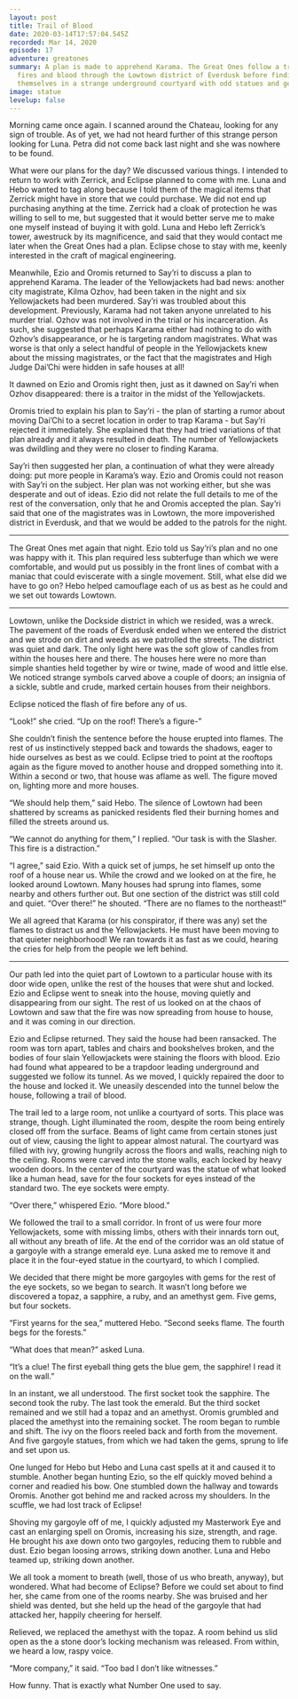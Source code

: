 ```yaml
---
layout: post
title: Trail of Blood
date: 2020-03-14T17:57:04.545Z
recorded: Mar 14, 2020
episode: 17
adventure: greatones
summary: A plan is made to apprehend Karama. The Great Ones follow a trail of
  fires and blood through the Lowtown district of Everdusk before finding
  themselves in a strange underground courtyard with odd statues and gems.
image: statue
levelup: false
---
```

Morning came once again. I scanned around the Chateau, looking for any sign of trouble. As of yet, we had not heard further of this strange person looking for Luna. Petra did not come back last night and she was nowhere to be found.

What were our plans for the day? We discussed various things. I intended to return to work with Zerrick, and Eclipse planned to come with me. Luna and Hebo wanted to tag along because I told them of the magical items that Zerrick might have in store that we could purchase. We did not end up purchasing anything at the time. Zerrick had a cloak of protection he was willing to sell to me, but suggested that it would better serve me to make one myself instead of buying it with gold. Luna and Hebo left Zerrick’s tower, awestruck by its magnificence, and said that they would contact me later when the Great Ones had a plan. Eclipse chose to stay with me, keenly interested in the craft of magical engineering.

Meanwhile, Ezio and Oromis returned to Say’ri to discuss a plan to apprehend Karama. The leader of the Yellowjackets had bad news: another city magistrate, Kilma Ozhov, had been taken in the night and six Yellowjackets had been murdered. Say’ri was troubled about this development. Previously, Karama had not taken anyone unrelated to his murder trial. Ozhov was not involved in the trial or his incarceration. As such, she suggested that perhaps Karama either had nothing to do with Ozhov’s disappearance, or he is targeting random magistrates. What was worse is that only a select handful of people in the Yellowjackets knew about the missing magistrates, or the fact that the magistrates and High Judge Dai’Chi were hidden in safe houses at all!

It dawned on Ezio and Oromis right then, just as it dawned on Say’ri when Ozhov disappeared: there is a traitor in the midst of the Yellowjackets.

Oromis tried to explain his plan to Say’ri - the plan of starting a rumor about moving Dai’Chi to a secret location in order to trap Karama - but Say’ri rejected it immediately. She explained that they had tried variations of that plan already and it always resulted in death. The number of Yellowjackets was dwildling and they were no closer to finding Karama.

Say’ri then suggested her plan, a continuation of what they were already doing: put more people in Karama’s way. Ezio and Oromis could not reason with Say’ri on the subject. Her plan was not working either, but she was desperate and out of ideas. Ezio did not relate the full details to me of the rest of the conversation, only that he and Oromis accepted the plan. Say’ri said that one of the magistrates was in Lowtown, the more impoverished district in Everdusk, and that we would be added to the patrols for the night.

- - -

The Great Ones met again that night. Ezio told us Say’ri’s plan and no one was happy with it. This plan required less subterfuge than which we were comfortable, and would put us possibly in the front lines of combat with a maniac that could eviscerate with a single movement. Still, what else did we have to go on? Hebo helped camouflage each of us as best as he could and we set out towards Lowtown.

- - -

Lowtown, unlike the Dockside district in which we resided, was a wreck. The pavement of the roads of Everdusk ended when we entered the district and we strode on dirt and weeds as we patrolled the streets. The district was quiet and dark. The only light here was the soft glow of candles from within the houses here and there. The houses here were no more than simple shanties held together by wire or twine, made of wood and little else. We noticed strange symbols carved above a couple of doors; an insignia of a sickle, subtle and crude, marked certain houses from their neighbors.

Eclipse noticed the flash of fire before any of us.

“Look!” she cried. “Up on the roof! There’s a figure-”

She couldn’t finish the sentence before the house erupted into flames. The rest of us instinctively stepped back and towards the shadows, eager to hide ourselves as best as we could. Eclipse tried to point at the rooftops again as the figure moved to another house and dropped something into it. Within a second or two, that house was aflame as well. The figure moved on, lighting more and more houses.

“We should help them,” said Hebo. The silence of Lowtown had been shattered by screams as panicked residents fled their burning homes and filled the streets around us.

“We cannot do anything for them,” I replied. “Our task is with the Slasher. This fire is a distraction.”

“I agree,” said Ezio. With a quick set of jumps, he set himself up onto the roof of a house near us. While the crowd and we looked on at the fire, he looked around Lowtown. Many houses had sprung into flames, some nearby and others further out. But one section of the district was still cold and quiet. “Over there!” he shouted. “There are no flames to the northeast!”

We all agreed that Karama (or his conspirator, if there was any) set the flames to distract us and the Yellowjackets. He must have been moving to that quieter neighborhood! We ran towards it as fast as we could, hearing the cries for help from the people we left behind.

- - -

Our path led into the quiet part of Lowtown to a particular house with its door wide open, unlike the rest of the houses that were shut and locked. Ezio and Eclipse went to sneak into the house, moving quietly and disappearing from our sight. The rest of us looked on at the chaos of Lowtown and saw that the fire was now spreading from house to house, and it was coming in our direction.

Ezio and Eclipse returned. They said the house had been ransacked. The room was torn apart, tables and chairs and bookshelves broken, and the bodies of four slain Yellowjackets were staining the floors with blood. Ezio had found what appeared to be a trapdoor leading underground and suggested we follow its tunnel. As we moved, I quickly repaired the door to the house and locked it. We uneasily descended into the tunnel below the house, following a trail of blood.

The trail led to a large room, not unlike a courtyard of sorts. This place was strange, though. Light illuminated the room, despite the room being entirely closed off from the surface. Beams of light came from certain stones just out of view, causing the light to appear almost natural. The courtyard was filled with ivy, growing hungrily across the floors and walls, reaching nigh to the ceiling. Rooms were carved into the stone walls, each locked by heavy wooden doors. In the center of the courtyard was the statue of what looked like a human head, save for the four sockets for eyes instead of the standard two. The eye sockets were empty.

“Over there,” whispered Ezio. “More blood.”

We followed the trail to a small corridor. In front of us were four more Yellowjackets, some with missing limbs, others with their innards torn out, all without any breath of life. At the end of the corridor was an old statue of a gargoyle with a strange emerald eye. Luna asked me to remove it and place it in the four-eyed statue in the courtyard, to which I complied.

We decided that there might be more gargoyles with gems for the rest of the eye sockets, so we began to search. It wasn’t long before we discovered a topaz, a sapphire, a ruby, and an amethyst gem. Five gems, but four sockets.

“First yearns for the sea,” muttered Hebo. “Second seeks flame. The fourth begs for the forests.”

“What does that mean?” asked Luna.

“It’s a clue! The first eyeball thing gets the blue gem, the sapphire! I read it on the wall.”

In an instant, we all understood. The first socket took the sapphire. The second took the ruby. The last took the emerald. But the third socket remained and we still had a topaz and an amethyst. Oromis grumbled and placed the amethyst into the remaining socket. The room began to rumble and shift. The ivy on the floors reeled back and forth from the movement. And five gargoyle statues, from which we had taken the gems, sprung to life and set upon us.

One lunged for Hebo but Hebo and Luna cast spells at it and caused it to stumble. Another began hunting Ezio, so the elf quickly moved behind a corner and readied his bow. One stumbled down the hallway and towards Oromis. Another got behind me and racked across my shoulders. In the scuffle, we had lost track of Eclipse!

Shoving my gargoyle off of me, I quickly adjusted my Masterwork Eye and cast an enlarging spell on Oromis, increasing his size, strength, and rage. He brought his axe down onto two gargoyles, reducing them to rubble and dust. Ezio began loosing arrows, striking down another. Luna and Hebo teamed up, striking down another.

We all took a moment to breath (well, those of us who breath, anyway), but wondered. What had become of Eclipse? Before we could set about to find her, she came from one of the rooms nearby. She was bruised and her shield was dented, but she held up the head of the gargoyle that had attacked her, happily cheering for herself.

Relieved, we replaced the amethyst with the topaz. A room behind us slid open as the a stone door’s locking mechanism was released. From within, we heard a low, raspy voice.

“More company,” it said. “Too bad I don’t like witnesses.”

How funny. That is exactly what Number One used to say.